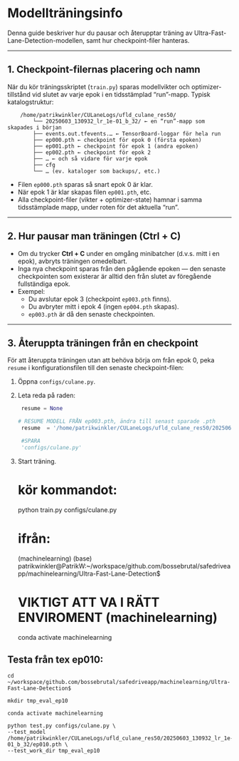 # Modellträningsinfo

Denna guide beskriver hur du pausar och återupptar träning av Ultra-Fast-Lane-Detection-modellen, samt hur checkpoint-filer hanteras.

---

## 1. Checkpoint-filernas placering och namn

När du kör träningsskriptet (`train.py`) sparas modellvikter och optimizer-tillstånd vid slutet av varje epok i en tidsstämplad “run”-mapp. Typisk katalogstruktur:

        /home/patrikwinkler/CULaneLogs/ufld_culane_res50/
            └── 20250603_130932_lr_1e-01_b_32/ ← en “run”-mapp som skapades i början
            ├── events.out.tfevents.… ← TensorBoard-loggar för hela run
            ├── ep000.pth ← checkpoint för epok 0 (första epoken)
            ├── ep001.pth ← checkpoint för epok 1 (andra epoken)
            ├── ep002.pth ← checkpoint för epok 2
            ├── … ← och så vidare för varje epok
            ├── cfg
            └── … (ev. kataloger som backups/, etc.)



- Filen `ep000.pth` sparas så snart epok 0 är klar.
- När epok 1 är klar skapas filen `ep001.pth`, etc.
- Alla checkpoint-filer (vikter + optimizer-state) hamnar i samma tidsstämplade mapp, under roten för det aktuella “run”.

---

## 2. Hur pausar man träningen (Ctrl + C)

- Om du trycker **Ctrl + C** under en omgång minibatcher (d.v.s. mitt i en epok), avbryts träningen omedelbart.  
- Inga nya checkpoint sparas från den pågående epoken — den senaste checkpointen som existerar är alltid den från slutet av föregående fullständiga epok.  
- Exempel:  
  - Du avslutar epok 3 (checkpoint `ep003.pth` finns).  
  - Du avbryter mitt i epok 4 (ingen `ep004.pth` skapas).  
  - `ep003.pth` är då den senaste checkpointen.

---

## 3. Återuppta träningen från en checkpoint

För att återuppta träningen utan att behöva börja om från epok 0, peka `resume` i konfigurationsfilen till den senaste checkpoint-filen:

1. Öppna `configs/culane.py`.
2. Leta reda på raden:
   ```python
    resume = None

   # RESUME MODELL FRÅN ep003.pth, ändra till senast sparade .pth
    resume  = '/home/patrikwinkler/CULaneLogs/ufld_culane_res50/20250603_130932_lr_1e-01_b_32/ep003.pth'

    #SPARA 
    'configs/culane.py'

3. Start träning.
   
    # kör kommandot:

    python train.py configs/culane.py

    # ifrån:
    (machinelearning) (base) patrikwinkler@PatrikW:~/workspace/github.com/bossebrutal/safedriveapp/machinelearning/Ultra-Fast-Lane-Detection$ 

    # VIKTIGT ATT VA I RÄTT ENVIROMENT (machinelearning)
    conda activate machinelearning

## Testa från tex ep010:

    cd ~/workspace/github.com/bossebrutal/safedriveapp/machinelearning/Ultra-Fast-Lane-Detection$ 

    mkdir tmp_eval_ep10
    
    conda activate machinelearning

    python test.py configs/culane.py \
    --test_model /home/patrikwinkler/CULaneLogs/ufld_culane_res50/20250603_130932_lr_1e-01_b_32/ep010.pth \
    --test_work_dir tmp_eval_ep10



